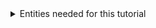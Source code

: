 <details class="mb-2" markdown="1">
  <summary class="rounded mb-0.5 bg-gray-200 p-2">Entities needed for this tutorial</summary>

1. Create a `deck_files` folder and add your `kong.yaml` file in it.
1. Create a `prereqs.yaml` file in the same folder, and add the following content to it:

{: data-file="prereqs.yaml" }
{% highlight yaml %}
{{ include.data }}
{% endhighlight %}

1. Sync your changes:

  ```sh
  deck gateway sync prereqs.yaml
  ```

</details>
